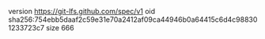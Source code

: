 version https://git-lfs.github.com/spec/v1
oid sha256:754ebb5daaf2c59e31e70a2412af09ca44946b0a64415c6d4c988301233723c7
size 666
